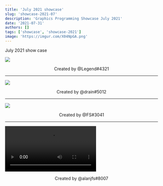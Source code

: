 ```yaml
---
title: 'July 2021 showcase'
slug: 'showcase-2021-07'
description: 'Graphics Programming Showcase July 2021'
date: '2021-07-31'
authors: []
tags: ['showcase', 'showcase-2021']
image: 'https://imgur.com/X04NpGA.png'
---
```


July 2021 show case

![](https://imgur.com/jVXpoWu.png)
<!-- truncate -->
<center>Created by @Legend#4321</center>

<hr />

![](https://imgur.com/NZzjiAd.png)
<center>Created by @drain#5012</center>

<hr />

![](https://imgur.com/X04NpGA.png)
<center>Created by @FS#3041</center>

<hr />

<video src="https://imgur.com/t5Kp0Zv.mp4"></video>
<center>Created by @alanjfs#8007</center>